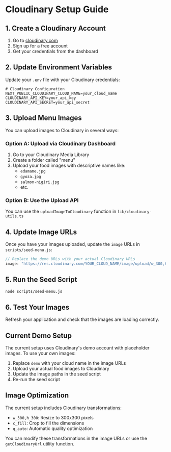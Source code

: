 # Cloudinary Setup Guide

## 1. Create a Cloudinary Account
1. Go to [cloudinary.com](https://cloudinary.com)
2. Sign up for a free account
3. Get your credentials from the dashboard

## 2. Update Environment Variables
Update your `.env` file with your Cloudinary credentials:

```env
# Cloudinary Configuration
NEXT_PUBLIC_CLOUDINARY_CLOUD_NAME=your_cloud_name
CLOUDINARY_API_KEY=your_api_key
CLOUDINARY_API_SECRET=your_api_secret
```

## 3. Upload Menu Images
You can upload images to Cloudinary in several ways:

### Option A: Upload via Cloudinary Dashboard
1. Go to your Cloudinary Media Library
2. Create a folder called "menu"
3. Upload your food images with descriptive names like:
   - `edamame.jpg`
   - `gyoza.jpg`
   - `salmon-nigiri.jpg`
   - etc.

### Option B: Use the Upload API
You can use the `uploadImageToCloudinary` function in `lib/cloudinary-utils.ts`

## 4. Update Image URLs
Once you have your images uploaded, update the `image` URLs in `scripts/seed-menu.js`:

```javascript
// Replace the demo URLs with your actual Cloudinary URLs
image: "https://res.cloudinary.com/YOUR_CLOUD_NAME/image/upload/w_300,h_300,c_fill,q_auto/menu/edamame"
```

## 5. Run the Seed Script
```bash
node scripts/seed-menu.js
```

## 6. Test Your Images
Refresh your application and check that the images are loading correctly.

## Current Demo Setup
The current setup uses Cloudinary's demo account with placeholder images. To use your own images:

1. Replace `demo` with your cloud name in the image URLs
2. Upload your actual food images to Cloudinary
3. Update the image paths in the seed script
4. Re-run the seed script

## Image Optimization
The current setup includes Cloudinary transformations:
- `w_300,h_300`: Resize to 300x300 pixels
- `c_fill`: Crop to fill the dimensions
- `q_auto`: Automatic quality optimization

You can modify these transformations in the image URLs or use the `getCloudinaryUrl` utility function. 